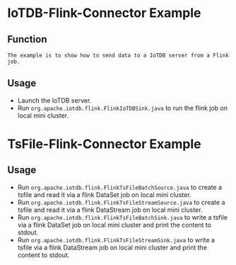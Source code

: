 <!--

    Licensed to the Apache Software Foundation (ASF) under one
    or more contributor license agreements.  See the NOTICE file
    distributed with this work for additional information
    regarding copyright ownership.  The ASF licenses this file
    to you under the Apache License, Version 2.0 (the
    "License"); you may not use this file except in compliance
    with the License.  You may obtain a copy of the License at

        http://www.apache.org/licenses/LICENSE-2.0

    Unless required by applicable law or agreed to in writing,
    software distributed under the License is distributed on an
    "AS IS" BASIS, WITHOUT WARRANTIES OR CONDITIONS OF ANY
    KIND, either express or implied.  See the License for the
    specific language governing permissions and limitations
    under the License.

-->
# IoTDB-Flink-Connector Example

## Function
```
The example is to show how to send data to a IoTDB server from a Flink job.
```

## Usage

* Launch the IoTDB server.
* Run `org.apache.iotdb.flink.FlinkIoTDBSink.java` to run the flink job on local mini cluster.

# TsFile-Flink-Connector Example

## Usage

* Run `org.apache.iotdb.flink.FlinkTsFileBatchSource.java` to create a tsfile and read it via a flink DataSet job on local mini cluster.
* Run `org.apache.iotdb.flink.FlinkTsFileStreamSource.java` to create a tsfile and read it via a flink DataStream job on local mini cluster.
* Run `org.apache.iotdb.flink.FlinkTsFileBatchSink.java` to write a tsfile via a flink DataSet job on local mini cluster and print the content to stdout.
* Run `org.apache.iotdb.flink.FlinkTsFileStreamSink.java` to write a tsfile via a flink DataStream job on local mini cluster and print the content to stdout.
